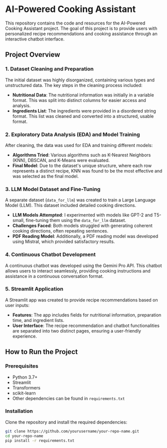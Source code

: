 # AI-Powered Cooking Assistant

This repository contains the code and resources for the AI-Powered Cooking Assistant project. The goal of this project is to provide users with personalized recipe recommendations and cooking assistance through an interactive chatbot interface.

## Project Overview

### 1. Dataset Cleaning and Preparation
The initial dataset was highly disorganized, containing various types and unstructured data. The key steps in the cleaning process included:
- **Nutritional Data**: The nutritional information was initially in a variable format. This was split into distinct columns for easier access and analysis.
- **Ingredients List**: The ingredients were provided in a disordered string format. This list was cleaned and converted into a structured, usable format.

### 2. Exploratory Data Analysis (EDA) and Model Training
After cleaning, the data was used for EDA and training different models:
- **Algorithms Tried**: Various algorithms such as K-Nearest Neighbors (KNN), DBSCAN, and K-Means were evaluated.
- **Final Model**: Due to the dataset's unique structure, where each row represents a distinct recipe, KNN was found to be the most effective and was selected as the final model.

### 3. LLM Model Dataset and Fine-Tuning
A separate dataset (`data_for_llm`) was created to train a Large Language Model (LLM). This dataset included detailed cooking directions.
- **LLM Models Attempted**: I experimented with models like GPT-2 and T5-small, fine-tuning them using the `data_for_llm` dataset.
- **Challenges Faced**: Both models struggled with generating coherent cooking directions, often repeating sentences.
- **PDF Reading Model**: Additionally, a PDF reading model was developed using Mistral, which provided satisfactory results.

### 4. Continuous Chatbot Development
A continuous chatbot was developed using the Gemini Pro API. This chatbot allows users to interact seamlessly, providing cooking instructions and assistance in a continuous conversation format.

### 5. Streamlit Application
A Streamlit app was created to provide recipe recommendations based on user inputs:
- **Features**: The app includes fields for nutritional information, preparation time, and ingredient lists.
- **User Interface**: The recipe recommendation and chatbot functionalities are separated into two distinct pages, ensuring a user-friendly experience.

## How to Run the Project

### Prerequisites
- Python 3.7+
- Streamlit
- Transformers
- scikit-learn
- Other dependencies can be found in `requirements.txt`

### Installation
Clone the repository and install the required dependencies:

```bash
git clone https://github.com/yourusername/your-repo-name.git
cd your-repo-name
pip install -r requirements.txt
